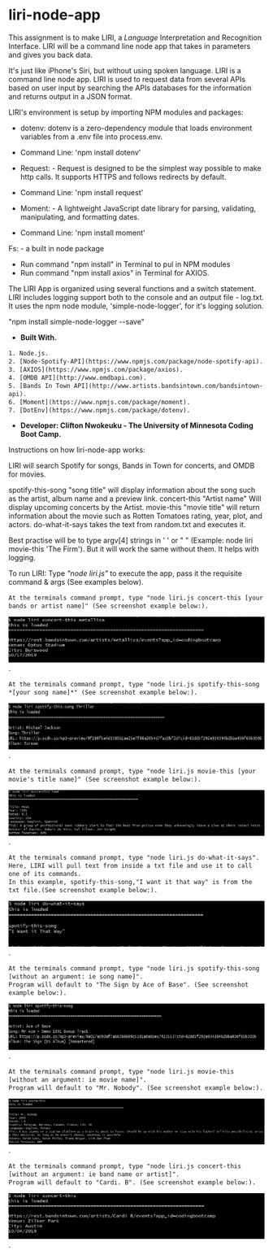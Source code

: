 # liri-node-app
This assignment is to make LIRI, a _Language_ Interpretation and Recognition Interface. LIRI will be a command line node app that takes in parameters and gives you back data.

It's just like iPhone's Siri, but without using spoken language. LIRI is a command line node app.
LIRI is used to request data from several APIs based on user input by searching the APIs databases for the information and returns output
in a JSON format.

LIRI's environment is setup by importing NPM modules and packages:
* dotenv: dotenv is a zero-dependency module that loads environment variables from a .env file into process.env. 
* Command Line: 'npm install dotenv'

* Request: - Request is designed to be the simplest way possible to make http calls. It supports HTTPS and follows redirects by default.
* Command Line: 'npm install request'

* Moment: - A lightweight JavaScript date library for parsing, validating, manipulating, and formatting dates.
* Command Line: 'npm install moment'

Fs: - a built in node package

* Run command "npm install" in Terminal to pul in NPM modules
* Run command "npm install axios" in Terminal for AXIOS.

The LIRI App is organized using several functions and a switch statement. LIRI includes logging support both to the console and an output file - log.txt.
It uses the npm node module, 'simple-node-logger', for it's logging solution.

"npm install simple-node-logger --save"

* **Built With.**
```
1. Node.js.
2. [Node-Spotify-API](https://www.npmjs.com/package/node-spotify-api).
3. [AXIOS](https://www.npmjs.com/package/axios).
4. [OMDB API](http://www.omdbapi.com). 
5. [Bands In Town API](http://www.artists.bandsintown.com/bandsintown-api).
6. [Moment](https://www.npmjs.com/package/moment).
7. [DotEnv](https://www.npmjs.com/package/dotenv).
```

* **Developer: Clifton Nwokeuku - The University of Minnesota Coding Boot Camp.**

Instructions on how liri-node-app works:

LIRI will search Spotify for songs, Bands in Town for concerts, and OMDB for movies.

spotify-this-song "song title" will display information about the song such as the artist, album name and a preview link.
concert-this "Artist name" Will display upcoming concerts by the Artist.
movie-this "movie title" will return information about the movie such as Rotten Tomatoes rating, year, plot, and actors.
do-what-it-says takes the text from random.txt and executes it.

Best practise will be to type argv[4] strings in ' ' or " " (Example: node liri movie-this 'The Firm').
But it will work the same without them. It helps with logging.

To run LIRI: Type *"node liri.js"* to execute the app, pass it the requisite command & args (See examples below).
```
At the terminals command prompt, type "node liri.js concert-this [your bands or artist name]" (See screenshot example below:).
```
![Alt text](./slides/concert-this.jpg?raw=true "$ node liri concert-this metallica").
```
At the terminals command prompt, type "node liri.js spotify-this-song *[your song name]*" (See screenshot example below:).
```
![Alt text](./slides/spotify-this-song.jpg?raw=true "$ node liri spotify-this-song Thriller").
```
At the terminals command prompt, type "node liri.js movie-this [your movie's title name]" (See screenshot example below:).
```
![Alt text](./slides/movie-this.jpg?raw=true "$ node liri movie-this heat").
```
At the terminals command prompt, type "node liri.js do-what-it-says". Here, LIRI will pull text from inside a txt file and use it to call one of its commands. 
In this example, spotify-this-song,"I want it that way" is from the txt file.(See screenshot example below:).
```
![Alt text](./slides/do-what-it-says.jpg?raw=true "$ node liri do-what-it-says").
```
At the terminals command prompt, type "node liri.js spotify-this-song [without an argument: ie song name]". 
Program will default to "The Sign by Ace of Base". (See screenshot example below:).
```
![Alt text](./slides/spotify-this-song-no-args.jpg?raw=true "$ node liri spotify-this-song without a song name you get the default song").
```
At the terminals command prompt, type "node liri.js movie-this [without an argument: ie movie name]".
Program will default to "Mr. Nobody". (See screenshot example below:).
```
![Alt text](./slides/movie-this-no-args.jpg?raw=true "$ node liri movie-this without a movie name you get the default movie").
```
At the terminals command prompt, type "node liri.js concert-this [without an argument: ie band name or artist]". 
Program will default to "Cardi. B". (See screenshot example below:).
```
![Alt text](./slides/concert-this-no-args.jpg?raw=true "$ node liri concert-this without a Band name you get a default Artist/Band").

